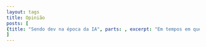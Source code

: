 ```yaml
---
layout: tags
title: Opinião
posts: [
{title: "Sendo dev na época da IA", parts: , excerpt: "Em tempos em que tudo é gerado por IA, como se manter relevante?", url: /2025/07/sendo-dev-na-epoca-da-ia}
]
---
```

